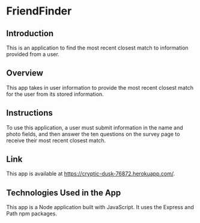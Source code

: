 # FriendFinder

## Introduction
This is an application to find the most recent closest match to information provided from a user.

## Overview
This app takes in user information to provide the most recent closest match for the user from its stored information.

## Instructions
To use this application, a user must submit information in the name and photo fields, and then answer the ten questions on the survey page to receive their most recent closest match.

## Link
This app is available at https://cryptic-dusk-76872.herokuapp.com/.

## Technologies Used in the App
This app is a Node application built with JavaScript. It uses the Express and Path npm packages.
